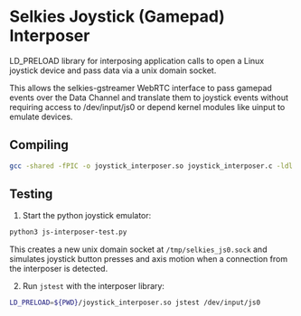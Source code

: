 # Selkies Joystick (Gamepad) Interposer

LD_PRELOAD library for interposing application calls to open a Linux joystick device and pass data via a unix domain socket.

This allows the selkies-gstreamer WebRTC interface to pass gamepad events over the Data Channel and translate them to joystick events without requiring access to /dev/input/js0 or depend kernel modules like uinput to emulate devices.  

## Compiling

```bash
gcc -shared -fPIC -o joystick_interposer.so joystick_interposer.c -ldl
```

## Testing

1. Start the python joystick emulator:

```bash
python3 js-interposer-test.py
```

This creates a new unix domain socket at `/tmp/selkies_js0.sock` and simulates joystick button presses and axis motion when a connection from the interposer is detected.

2. Run `jstest` with the interposer library:

```bash
LD_PRELOAD=${PWD}/joystick_interposer.so jstest /dev/input/js0
```